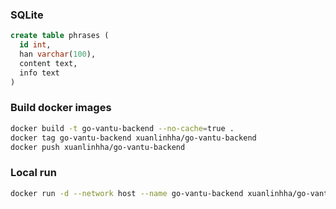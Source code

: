 ### SQLite
```sql
create table phrases (
  id int,
  han varchar(100),
  content text,
  info text
)
```

### Build docker images
```sh
docker build -t go-vantu-backend --no-cache=true .
docker tag go-vantu-backend xuanlinhha/go-vantu-backend
docker push xuanlinhha/go-vantu-backend
```

### Local run
```sh
docker run -d --network host --name go-vantu-backend xuanlinhha/go-vantu-backend
```
